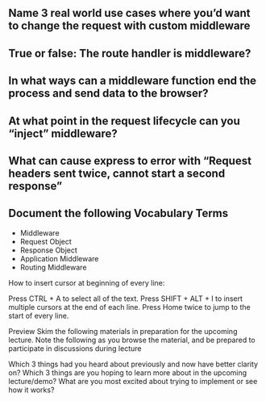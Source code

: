 ## Name 3 real world use cases where you’d want to change the request with custom middleware

## True or false: The route handler is middleware?

## In what ways can a middleware function end the process and send data to the browser?

## At what point in the request lifecycle can you “inject” middleware?

## What can cause express to error with “Request headers sent twice, cannot start a second response”

 ## Document the following Vocabulary Terms
- Middleware
- Request Object
- Response Object
- Application Middleware
- Routing Middleware

How to insert cursor at beginning of every line:

Press CTRL + A to select all of the text.
Press SHIFT + ALT + I to insert multiple cursors at the end of each line.
Press Home twice to jump to the start of every line.

Preview
Skim the following materials in preparation for the upcoming lecture. Note the following as you browse the material, and be prepared to participate in discussions during lecture

Which 3 things had you heard about previously and now have better clarity on?
Which 3 things are you hoping to learn more about in the upcoming lecture/demo?
What are you most excited about trying to implement or see how it works?